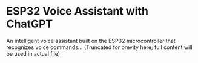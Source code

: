 # ESP32 Voice Assistant with ChatGPT
An intelligent voice assistant built on the ESP32 microcontroller that recognizes voice commands...
(Truncated for brevity here; full content will be used in actual file)

